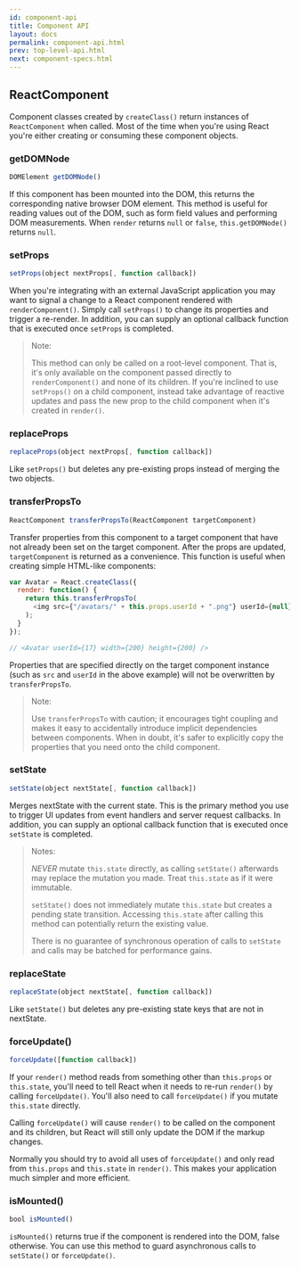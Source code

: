 ```yaml
---
id: component-api
title: Component API
layout: docs
permalink: component-api.html
prev: top-level-api.html
next: component-specs.html
---
```


## ReactComponent

Component classes created by `createClass()` return instances of `ReactComponent` when called. Most of the time when you're using React you're either creating or consuming these component objects.


### getDOMNode

```javascript
DOMElement getDOMNode()
```

If this component has been mounted into the DOM, this returns the corresponding native browser DOM element. This method is useful for reading values out of the DOM, such as form field values and performing DOM measurements. When `render` returns `null` or `false`, `this.getDOMNode()` returns `null`.


### setProps

```javascript
setProps(object nextProps[, function callback])
```

When you're integrating with an external JavaScript application you may want to signal a change to a React component rendered with `renderComponent()`. Simply call `setProps()` to change its properties and trigger a re-render. In addition, you can supply an optional callback function that is executed once `setProps` is completed.

> Note:
>
> This method can only be called on a root-level component. That is, it's only available on the component passed directly to `renderComponent()` and none of its children. If you're inclined to use `setProps()` on a child component, instead take advantage of reactive updates and pass the new prop to the child component when it's created in `render()`.


### replaceProps

```javascript
replaceProps(object nextProps[, function callback])
```

Like `setProps()` but deletes any pre-existing props instead of merging the two objects.


### transferPropsTo

```javascript
ReactComponent transferPropsTo(ReactComponent targetComponent)
```

Transfer properties from this component to a target component that have not already been set on the target component. After the props are updated, `targetComponent` is returned as a convenience. This function is useful when creating simple HTML-like components:

```javascript
var Avatar = React.createClass({
  render: function() {
    return this.transferPropsTo(
      <img src={"/avatars/" + this.props.userId + ".png"} userId={null} />
    );
  }
});

// <Avatar userId={17} width={200} height={200} />
```

Properties that are specified directly on the target component instance (such as `src` and `userId` in the above example) will not be overwritten by `transferPropsTo`.

> Note:
>
> Use `transferPropsTo` with caution; it encourages tight coupling and makes it easy to accidentally introduce implicit dependencies between components. When in doubt, it's safer to explicitly copy the properties that you need onto the child component.


### setState

```javascript
setState(object nextState[, function callback])
```

Merges nextState with the current state. This is the primary method you use to trigger UI updates from event handlers and server request callbacks.  In addition, you can supply an optional callback function that is executed once `setState` is completed.

> Notes:
>
> *NEVER* mutate `this.state` directly, as calling `setState()` afterwards may replace the mutation you made. Treat `this.state` as if it were immutable.
>
> `setState()` does not immediately mutate `this.state` but creates a pending state transition. Accessing `this.state` after calling this method can potentially return the existing value.
>
> There is no guarantee of synchronous operation of calls to `setState` and calls may be batched for performance gains.


### replaceState

```javascript
replaceState(object nextState[, function callback])
```

Like `setState()` but deletes any pre-existing state keys that are not in nextState.


### forceUpdate()

```javascript
forceUpdate([function callback])
```

If your `render()` method reads from something other than `this.props` or `this.state`, you'll need to tell React when it needs to re-run `render()` by calling `forceUpdate()`. You'll also need to call `forceUpdate()` if you mutate `this.state` directly.

Calling `forceUpdate()` will cause `render()` to be called on the component and its children, but React will still only update the DOM if the markup changes.

Normally you should try to avoid all uses of `forceUpdate()` and only read from `this.props` and `this.state` in `render()`. This makes your application much simpler and more efficient.


### isMounted()

```javascript
bool isMounted()
```

`isMounted()` returns true if the component is rendered into the DOM, false otherwise. You can use this method to guard asynchronous calls to `setState()` or `forceUpdate()`.
